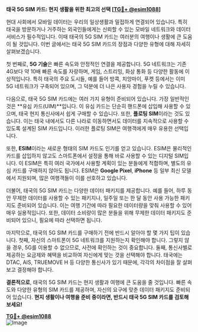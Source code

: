 **태국 5G SIM 카드: 현지 생활을 위한 최고의 선택 [[TG💪+ @esim1088](https://t.me/s/esim1088)]**

현대 사회에서 모바일 데이터는 우리의 일상생활과 밀접하게 연결되어 있습니다. 특히 태국을 방문하거나 거주하는 외국인들에게는 신뢰할 수 있는 모바일 네트워크와 데이터 서비스가 필수적입니다. 이때 태국의 5G SIM 카드는 여러분의 여행이나 생활에 큰 도움이 될 것입니다. 이번 글에서는 태국 5G SIM 카드의 장점과 다양한 유형에 대해 자세히 살펴보겠습니다.

첫 번째로, **5G 기술**은 빠른 속도와 안정적인 연결을 제공합니다. 5G 네트워크는 기존 4G보다 약 10배 빠른 속도를 자랑하며, 게임, 스트리밍, 화상 통화 등 다양한 활동에 이상적입니다. 특히 태국의 주요 도시들, 예를 들어 방콕, 치앙마이, 푸켓 등에서는 이미 5G 네트워크가 구축되어 있으며, 그 덕분에 더 나은 사용자 경험을 누릴 수 있습니다.

다음으로, 태국 5G SIM 카드에는 여러 가지 유형이 준비되어 있습니다. 가장 일반적인 것은 **유심 카드(UIM)**입니다. 이 유심 카드는 단순히 핸드폰에 삽입해 사용할 수 있으며, 태국 현지 통신사에서 쉽게 구매할 수 있습니다. 또한, **플로팅 SIM**이라는 것도 있습니다. 이는 태국 내에서도 다른 나라로 이동하면서도 데이터를 지속적으로 사용할 수 있도록 설계된 SIM 카드입니다. 이러한 플로팅 SIM은 여행객에게 매우 유용한 선택입니다.

또한, **ESIM**이라는 새로운 형태의 SIM 카드도 인기를 얻고 있습니다. ESIM은 물리적인 카드를 삽입하지 않고도 스마트폰에서 설정을 통해 바로 사용할 수 있는 디지털 SIM입니다. 이 ESIM은 특히 여러 국가에서 사용할 계획이 있는 분들에게 적합하며, 별도의 유심 카드를 구매하지 않아도 됩니다. ESIM은 **Google Pixel**, **iPhone** 등 일부 최신 모델에서 지원되며, 많은 여행객들이 이를 선호하고 있습니다.

더불어, 태국의 5G SIM 카드는 다양한 데이터 패키지를 제공합니다. 예를 들어, 하루 동안 무제한 데이터를 사용할 수 있는 패키지나, 일주일 또는 한 달 동안 사용 가능한 패키지도 준비되어 있습니다. 이는 여행 기간에 따라 필요한 데이터량을 맞춰 사용할 수 있어 매우 실용적입니다. 또한, 데이터 소비량이 많은 분들을 위해 무제한 데이터 패키지도 준비되어 있으니, 필요에 따라 선택하면 됩니다.

마지막으로, 태국의 5G SIM 카드를 구매하기 전에 반드시 알아야 할 몇 가지 팁이 있습니다. 첫째, 자신의 스마트폰이 5G 네트워크를 지원하는지 확인해야 합니다. 그렇지 않을 경우, 5G를 이용할 수 없으므로, 사전에 확인하는 것이 중요합니다. 둘째, 통신사별로 제공하는 요금제와 혜택을 비교하여 자신에게 맞는 것을 선택해야 합니다. 태국에는 DTAC, AIS, TRUEMOVE H 등 다양한 통신사가 있기 때문에, 각각의 차이점을 잘 살펴보고 결정해야 합니다.

**결론적으로**, 태국의 5G SIM 카드는 현지 생활과 여행에 큰 도움을 줄 것입니다. 빠른 속도와 다양한 유형의 SIM 카드를 제공하며, 자신의 요구에 맞춘 데이터 패키지도 준비되어 있습니다. **현지 생활이나 여행을 준비 중이라면, 반드시 태국 5G SIM 카드를 검토해보세요!** 

**[TG💪+ @esim1088](https://t.me/s/esim1088)**  
![Image](https://i.postimg.cc/Y0z9fWf4/image.png)